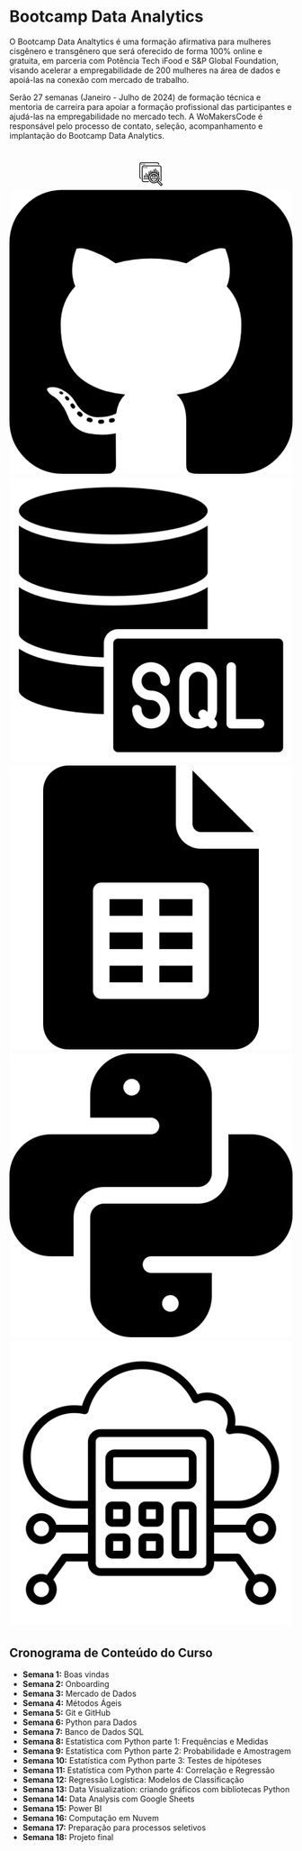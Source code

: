 # Bootcamp Data Analytics

O Bootcamp Data Analtytics é uma formação afirmativa para mulheres cisgênero e transgênero que será oferecido de forma 100% online e gratuita, em parceria com Potência Tech iFood e S&P Global Foundation, visando acelerar a empregabilidade de 200 mulheres na área de dados e apoiá-las na conexão com mercado de trabalho.

Serão 27 semanas (Janeiro - Julho de 2024) de formação técnica e mentoria de carreira para apoiar a formação profissional das participantes e ajudá-las na empregabilidade no mercado tech. A WoMakersCode é responsável pelo processo de contato, seleção, acompanhamento e implantação do Bootcamp Data Analytics.

<h1 align="center">
  <img src="./assets/data.png" height="42" width="42"/>
  <img src="./assets/github-sign.png" />
  <img src="./assets/sql-server.png" />
  <img src="./assets/google-sheets.png" />
  <img src="./assets/python.png" />
  <img src="./assets/cloud-computing.png" />
</h1>


## Cronograma de Conteúdo do Curso

- **Semana 1:** Boas vindas
- **Semana 2:** Onboarding
- **Semana 3:** Mercado de Dados
- **Semana 4:** Métodos Ágeis
- **Semana 5:** Git e GitHub
- **Semana 6:** Python para Dados
- **Semana 7:** Banco de Dados SQL
- **Semana 8:** Estatística com Python parte 1: Frequências e Medidas
- **Semana 9:** Estatística com Python parte 2: Probabilidade e Amostragem
- **Semana 10:** Estatística com Python parte 3: Testes de hipóteses
- **Semana 11:** Estatística com Python parte 4: Correlação e Regressão
- **Semana 12:** Regressão Logística: Modelos de Classificação
- **Semana 13:** Data Visualization: criando gráficos com bibliotecas Python
- **Semana 14:** Data Analysis com Google Sheets
- **Semana 15:** Power BI
- **Semana 16:** Computação em Nuvem
- **Semana 17:** Preparação para processos seletivos
- **Semana 18:** Projeto final
